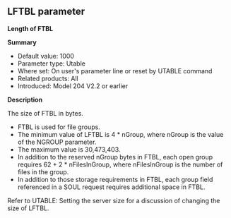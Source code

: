 ## LFTBL parameter

**Length of FTBL**

**Summary**

*   Default value: 1000
*   Parameter type: Utable
*   Where set: On user's parameter line or reset by UTABLE command
*   Related products: All
*   Introduced: Model 204 V2.2 or earlier

**Description**

The size of FTBL in bytes.

*   FTBL is used for file groups.
*   The minimum value of LFTBL is 4 * nGroup, where nGroup is the value of the NGROUP parameter.
*   The maximum value is 30,473,403.
*   In addition to the reserved nGroup bytes in FTBL, each open group requires 62 + 2 * nFilesInGroup, where nFilesInGroup is the number of files in the group.
*   In addition to those storage requirements in FTBL, each group field referenced in a SOUL request requires additional space in FTBL.

Refer to UTABLE: Setting the server size for a discussion of changing the size of LFTBL.